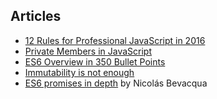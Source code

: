 ## Articles

* [12 Rules for Professional JavaScript in 2016](https://medium.com/@housecor/12-rules-for-professional-javascript-in-2015-f158e7d3f0fc#.spnompj44)
* [Private Members in JavaScript](http://www.crockford.com/javascript/private.html)
* [ES6 Overview in 350 Bullet Points](https://ponyfoo.com/articles/es6)
* [Immutability is not enough](https://codewords.recurse.com/issues/six/immutability-is-not-enough)
* [ES6 promises in depth](https://ponyfoo.com/articles/es6-promises-in-depth) by Nicolás Bevacqua
